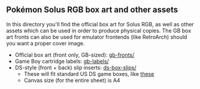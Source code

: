 Pokémon Solus RGB box art and other assets
------------------------------------------

In this directory you'll find the official box art for Solus RGB, as well as other assets which can be used in order to produce physical copies. The GB box art fronts can also be used for emulator frontends (like RetroArch) should you want a proper cover image.

- Official box art (front only, GB-sized): [gb-fronts/](gb-fronts/)  
- Game Boy cartridge labels: [gb-labels/](gb-labels/)  
- DS-style (front + back) slip inserts: [ds-box-slips/](ds-box-slips/)  
    - These will fit standard US DS game boxes, like [these](https://www.customgamecases.com/online-store/Gameboy-Gameboy-Color-Gameboy-Advance-GB-GBC-GBA-c133115504)  
    - Canvas size (for the entire sheet) is A4  
